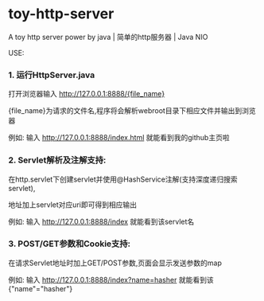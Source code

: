 # toy-http-server
A toy http server power by java | 简单的http服务器 | Java NIO

USE:

### 1. 运行HttpServer.java

打开浏览器输入 http://127.0.0.1:8888/{file_name}

{file_name}为请求的文件名,程序将会解析webroot目录下相应文件并输出到浏览器

例如: 输入 http://127.0.0.1:8888/index.html 就能看到我的github主页啦

### 2. Servlet解析及注解支持:

在http.servlet下创建servlet并使用@HashService注解(支持深度递归搜索servlet),

地址加上servlet对应uri即可得到相应输出

例如: 输入 http://127.0.0.1:8888/index 就能看到该servlet名

### 3. POST/GET参数和Cookie支持:

在请求Servlet地址时加上GET/POST参数,页面会显示发送参数的map

例如: 输入 http://127.0.0.1:8888/index?name=hasher 就能看到该{"name"="hasher"}
